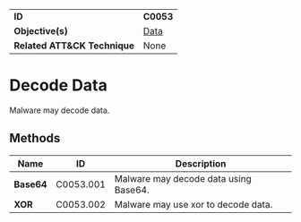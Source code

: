 |||
|---|---|
|**ID**|**C0053**|
|**Objective(s)**|[Data](../data)|
|**Related ATT&CK Technique**|None|


Decode Data
===========
Malware may decode data.

Methods
-------
|Name|ID|Description|
|---|---|---|
|**Base64**|C0053.001|Malware may decode data using Base64.|
|**XOR**|C0053.002|Malware may use xor to decode data.|

